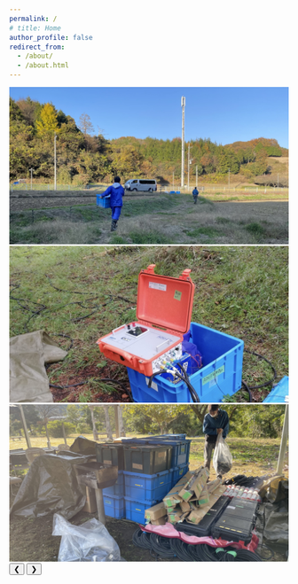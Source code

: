 ```yaml
---
permalink: /
# title: Home
author_profile: false
redirect_from: 
  - /about/
  - /about.html
---
```


<!-- Image Slider -->
<div class="image-slider">
  <div class="slider-container">
    <img src="/images/journey/2023_tochigi/tochigi-1.jpg" class="slider-image" alt="Image 1">
    <img src="/images/journey/2023_tochigi/tochigi-2.jpg" class="slider-image" alt="Image 2">
    <img src="/images/journey/2023_tochigi/tochigi-3.jpg" class="slider-image" alt="Image 3">
  </div>
  <button class="prev" onclick="prevSlide()">&#10094;</button>
  <button class="next" onclick="nextSlide()">&#10095;</button>
</div>

<script>
let currentIndex = 0;

function showSlide(index) {
  const slides = document.querySelectorAll('.slider-image');
  if (index >= slides.length) currentIndex = 0;
  if (index < 0) currentIndex = slides.length - 1;
  
  slides.forEach((slide, i) => {
    slide.style.display = i === currentIndex ? 'block' : 'none';
  });
}

function nextSlide() {
  showSlide(++currentIndex);
}

function prevSlide() {
  showSlide(--currentIndex);
}

// Initialize slider
showSlide(currentIndex);
</script>
